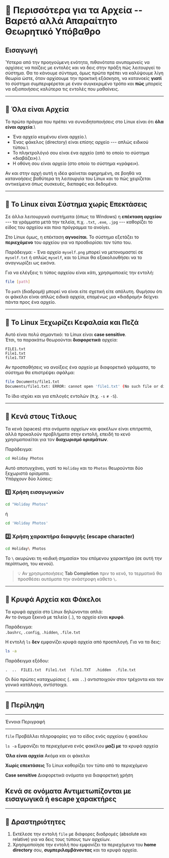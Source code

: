 # 📂 Περισσότερα για τα Αρχεία -- Βαρετό αλλά Απαραίτητο Θεωρητικό Υπόβαθρο

## Εισαγωγή

Ύστερα από την προηγούμενη ενότητα, πιθανότατα ανυπομονείς να αρχίσεις
να παίζεις με εντολές και να δεις στην πράξη πώς λειτουργεί το σύστημα.
Θα το κάνουμε σύντομα, όμως πρώτα πρέπει να καλύψουμε λίγη θεωρία ώστε,
όταν αρχίσουμε την πρακτική εξάσκηση, να κατανοείς **γιατί** το σύστημα
συμπεριφέρεται με έναν συγκεκριμένο τρόπο και **πώς** μπορείς να
αξιοποιήσεις καλύτερα τις εντολές που μαθαίνεις.

------------------------------------------------------------------------

## 🔹 Όλα είναι Αρχεία

Το πρώτο πράγμα που πρέπει να συνειδητοποιήσεις στο Linux είναι ότι
**όλα είναι αρχεία**.\
- Ένα αρχείο κειμένου είναι αρχείο.\
- Ένας φάκελος (directory) είναι επίσης αρχείο --- απλώς ειδικού τύπου.\
- Το πληκτρολόγιό σου είναι ένα αρχείο (από το οποίο το σύστημα
«διαβάζει»).\
- Η οθόνη σου είναι αρχείο (στο οποίο το σύστημα «γράφει»).

Αν και στην αρχή αυτή η ιδέα φαίνεται αφηρημένη, σε βοηθά να κατανοήσεις
βαθύτερα τη λειτουργία του Linux και το πώς χειρίζεται αντικείμενα όπως
συσκευές, διεπαφές και δεδομένα.

------------------------------------------------------------------------

## 🔹 Το Linux είναι Σύστημα χωρίς Επεκτάσεις

Σε άλλα λειτουργικά συστήματα (όπως τα Windows) η **επέκταση αρχείου**
--- τα γράμματα μετά την τελεία, π.χ. `.txt`, `.exe`, `.jpg` ---
καθορίζει το είδος του αρχείου και ποιο πρόγραμμα το ανοίγει.

Στο Linux όμως, η επέκταση **αγνοείται**. Το σύστημα εξετάζει το
**περιεχόμενο** του αρχείου για να προσδιορίσει τον τύπο του.

Παράδειγμα: - Ένα αρχείο `myself.png` μπορεί να μετονομαστεί σε
`myself.txt` ή απλώς `myself`, και το Linux θα εξακολουθήσει να το
αναγνωρίζει ως εικόνα.

Για να ελέγξεις τι τύπος αρχείου είναι κάτι, χρησιμοποιείς την εντολή:

``` bash
file [path]
```

Το `path` (διαδρομή) μπορεί να είναι είτε σχετική είτε απόλυτη. Θυμήσου
ότι οι φάκελοι είναι απλώς ειδικά αρχεία, επομένως μια «διαδρομή»
δείχνει πάντα προς ένα αρχείο.

------------------------------------------------------------------------

## 🔹 Το Linux Ξεχωρίζει Κεφαλαία και Πεζά

Αυτό είναι πολύ σημαντικό: το Linux είναι **case sensitive**.\
Έτσι, τα παρακάτω θεωρούνται **διαφορετικά** αρχεία:

    FILE1.txt
    File1.txt
    file1.TXT

Αν προσπαθήσεις να ανοίξεις ένα αρχείο με διαφορετικά γράμματα, το
σύστημα θα επιστρέψει σφάλμα:

``` bash
file Documents/file1.txt
Documents/file1.txt: ERROR: cannot open 'file1.txt' (No such file or directory)
```

Το ίδιο ισχύει και για επιλογές εντολών (π.χ. `-s` ≠ `-S`).

------------------------------------------------------------------------

## 🔹 Κενά στους Τίτλους

Τα κενά (spaces) στα ονόματα αρχείων και φακέλων είναι επιτρεπτά, αλλά
προκαλούν προβλήματα στην εντολή, επειδή το κενό χρησιμοποιείται για τον
**διαχωρισμό ορισμάτων**.

Παράδειγμα:

``` bash
cd Holiday Photos
```

Αυτό αποτυγχάνει, γιατί το `Holiday` και το `Photos` θεωρούνται δύο
ξεχωριστά ορίσματα.\
Υπάρχουν δύο λύσεις:

### 1️⃣ Χρήση εισαγωγικών

``` bash
cd "Holiday Photos"
```

ή

``` bash
cd 'Holiday Photos'
```

### 2️⃣ Χρήση χαρακτήρα διαφυγής (escape character)

``` bash
cd Holiday\ Photos
```

Το `\` ακυρώνει τη «ειδική σημασία» του επόμενου χαρακτήρα (σε αυτή την
περίπτωση, του κενού).

> 💡 Αν χρησιμοποιήσεις **Tab Completion** πριν το κενό, το τερματικό θα
> προσθέσει αυτόματα την ανάστροφη κάθετο `\`.

------------------------------------------------------------------------

## 🔹 Κρυφά Αρχεία και Φάκελοι

Τα κρυφά αρχεία στο Linux δηλώνονται απλά:\
Αν το όνομα ξεκινά με τελεία (`.`), το αρχείο είναι **κρυφό**.

Παράδειγμα:\
`.bashrc`, `.config`, `.hidden`, `.file.txt`

Η εντολή `ls` **δεν** εμφανίζει κρυφά αρχεία από προεπιλογή. Για να τα
δεις:

``` bash
ls -a
```

Παράδειγμα εξόδου:

    .  ..  FILE1.txt  File1.txt  file1.TXT  .hidden  .file.txt

Οι δύο πρώτες καταχωρίσεις (`.` και `..`) αντιστοιχούν στον τρέχοντα και
τον γονικό κατάλογο, αντίστοιχα.

------------------------------------------------------------------------

## 🔹 Περίληψη

  -----------------------------------------------------------------------
  Έννοια                       Περιγραφή
  ---------------------------- ------------------------------------------
  `file`                       Προβάλλει πληροφορίες για το είδος ενός
                               αρχείου ή φακέλου

  `ls -a`                      Εμφανίζει τα περιεχόμενα ενός φακέλου
                               **μαζί με** τα κρυφά αρχεία

  **Όλα είναι αρχεία**         Ακόμα και οι φάκελοι

  **Χωρίς επεκτάσεις**         Το Linux καθορίζει τον τύπο από το
                               περιεχόμενο

  **Case sensitive**           Διαφορετικά ονόματα για διαφορετική χρήση

  **Κενά σε ονόματα**          Αντιμετωπίζονται με εισαγωγικά ή escape
                               χαρακτήρες
  -----------------------------------------------------------------------

------------------------------------------------------------------------

## 🧩 Δραστηριότητες

1.  Εκτέλεσε την εντολή `file` με διάφορες διαδρομές (absolute και
    relative) για να δεις τους τύπους των αρχείων.
2.  Χρησιμοποίησε την εντολή που εμφανίζει τα περιεχόμενα του **home
    directory** σου, **συμπεριλαμβάνοντας** και τα κρυφά αρχεία.
